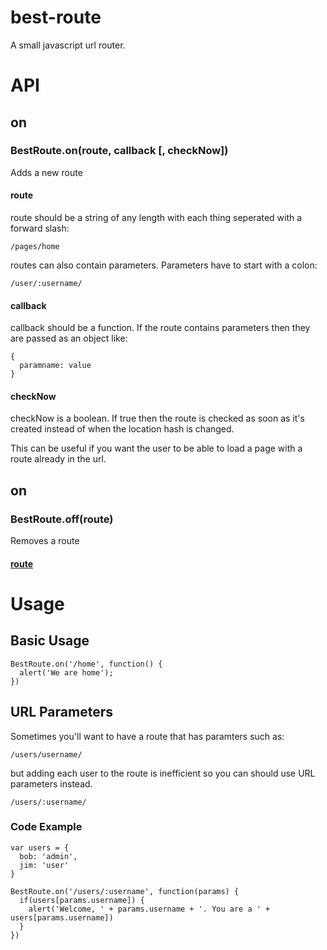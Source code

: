# best-route
A small javascript url router.

# API

## on
### BestRoute.on(route, callback [, checkNow])
Adds a new route
<a id="route"></a>
#### route 
route should be a string of any length with each thing seperated with a forward slash:
```
/pages/home
```
routes can also contain parameters. Parameters have to start with a colon:
```
/user/:username/
```

#### callback
callback should be a function.
If the route contains parameters then they are passed as an object like:
```
{
  paramname: value
}
```

#### checkNow
checkNow is a boolean. If true then the route is checked as soon as it's created instead of when the location hash is changed.

This can be useful if you want the user to be able to load a page with a route already in the url.

## on
### BestRoute.off(route)
Removes a route

#### [route](#route)

# Usage

## Basic Usage
```
BestRoute.on('/home', function() {
  alert('We are home');
})
```

## URL Parameters
Sometimes you'll want to have a route that has paramters such as:
```
/users/username/
```

but adding each user to the route is inefficient so you can should use URL parameters instead.

```
/users/:username/
```

### Code Example
```
var users = {
  bob: 'admin',
  jim: 'user'
}

BestRoute.on('/users/:username', function(params) {
  if(users[params.username]) {
    alert('Welcome, ' + params.username + '. You are a ' + users[params.username])
  }
})
```
